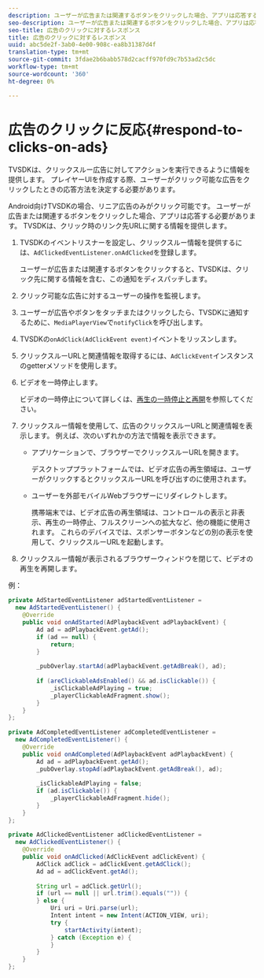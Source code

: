 ```yaml
---
description: ユーザーが広告または関連するボタンをクリックした場合、アプリは応答する必要があります。 TVSDKは、クリック時のリンク先URLに関する情報を提供します。
seo-description: ユーザーが広告または関連するボタンをクリックした場合、アプリは応答する必要があります。 TVSDKは、クリック時のリンク先URLに関する情報を提供します。
seo-title: 広告のクリックに対するレスポンス
title: 広告のクリックに対するレスポンス
uuid: abc5de2f-3ab0-4e00-908c-ea8b31387d4f
translation-type: tm+mt
source-git-commit: 3fdae2b6babb578d2cacff970fd9c7b53ad2c5dc
workflow-type: tm+mt
source-wordcount: '360'
ht-degree: 0%

---
```



# 広告のクリックに反応{#respond-to-clicks-on-ads}

TVSDKは、クリックスルー広告に対してアクションを実行できるように情報を提供します。 プレイヤーUIを作成する際、ユーザーがクリック可能な広告をクリックしたときの応答方法を決定する必要があります。

Android向けTVSDKの場合、リニア広告のみがクリック可能です。
ユーザーが広告または関連するボタンをクリックした場合、アプリは応答する必要があります。 TVSDKは、クリック時のリンク先URLに関する情報を提供します。

1. TVSDKのイベントリスナーを設定し、クリックスルー情報を提供するには、`AdClickedEventListener.onAdClicked`を登録します。

   ユーザーが広告または関連するボタンをクリックすると、TVSDKは、クリック先に関する情報を含む、この通知をディスパッチします。
1. クリック可能な広告に対するユーザーの操作を監視します。
1. ユーザーが広告やボタンをタッチまたはクリックしたら、TVSDKに通知するために、`MediaPlayerView`で`notifyClick`を呼び出します。
1. TVSDKの`onAdClick(AdClickEvent event)`イベントをリッスンします。
1. クリックスルーURLと関連情報を取得するには、`AdClickEvent`インスタンスのgetterメソッドを使用します。
1. ビデオを一時停止します。

   ビデオの一時停止について詳しくは、[再生の一時停止と再開](../../ad-insertion/clickable-ads/android-3x-pausing-resuming-playback.md)を参照してください。
1. クリックスルー情報を使用して、広告のクリックスルーURLと関連情報を表示します。 例えば、次のいずれかの方法で情報を表示できます。

   * アプリケーションで、ブラウザーでクリックスルーURLを開きます。

      デスクトッププラットフォームでは、ビデオ広告の再生領域は、ユーザーがクリックするとクリックスルーURLを呼び出すのに使用されます。
   * ユーザーを外部モバイルWebブラウザーにリダイレクトします。

      携帯端末では、ビデオ広告の再生領域は、コントロールの表示と非表示、再生の一時停止、フルスクリーンへの拡大など、他の機能に使用されます。 これらのデバイスでは、スポンサーボタンなどの別の表示を使用して、クリックスルーURLを起動します。

1. クリックスルー情報が表示されるブラウザーウィンドウを閉じて、ビデオの再生を再開します。

<!--<a id="example_2D93228E510D438C8AB5559897817A47"></a>-->

例：

```java
private AdStartedEventListener adStartedEventListener =  
  new AdStartedEventListener() { 
    @Override 
    public void onAdStarted(AdPlaybackEvent adPlaybackEvent) { 
        Ad ad = adPlaybackEvent.getAd(); 
        if (ad == null) { 
            return; 
        } 
 
        _pubOverlay.startAd(adPlaybackEvent.getAdBreak(), ad); 
 
        if (areClickableAdsEnabled() && ad.isClickable()) { 
            _isClickableAdPlaying = true; 
            _playerClickableAdFragment.show(); 
        } 
    } 
}; 
 
private AdCompletedEventListener adCompletedEventListener =  
  new AdCompletedEventListener() { 
    @Override 
    public void onAdCompleted(AdPlaybackEvent adPlaybackEvent) { 
        Ad ad = adPlaybackEvent.getAd(); 
        _pubOverlay.stopAd(adPlaybackEvent.getAdBreak(), ad); 
 
        _isClickableAdPlaying = false; 
        if (ad.isClickable()) { 
            _playerClickableAdFragment.hide(); 
        } 
    } 
}; 
 
private AdClickedEventListener adClickedEventListener =  
  new AdClickedEventListener() { 
    @Override 
    public void onAdClicked(AdClickEvent adClickEvent) { 
        AdClick adClick = adClickEvent.getAdClick(); 
        Ad ad = adClickEvent.getAd(); 
 
        String url = adClick.getUrl(); 
        if (url == null || url.trim().equals("")) { 
        } else { 
            Uri uri = Uri.parse(url); 
            Intent intent = new Intent(ACTION_VIEW, uri); 
            try { 
                startActivity(intent); 
            } catch (Exception e) { 
            } 
        } 
    } 
}; 
```
